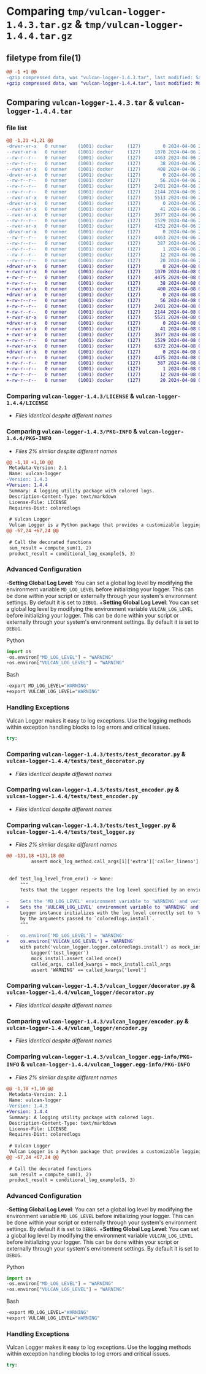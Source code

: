 # Comparing `tmp/vulcan-logger-1.4.3.tar.gz` & `tmp/vulcan-logger-1.4.4.tar.gz`

## filetype from file(1)

```diff
@@ -1 +1 @@
-gzip compressed data, was "vulcan-logger-1.4.3.tar", last modified: Sat Apr  6 23:23:28 2024, max compression
+gzip compressed data, was "vulcan-logger-1.4.4.tar", last modified: Mon Apr  8 00:20:02 2024, max compression
```

## Comparing `vulcan-logger-1.4.3.tar` & `vulcan-logger-1.4.4.tar`

### file list

```diff
@@ -1,21 +1,21 @@
-drwxr-xr-x   0 runner    (1001) docker     (127)        0 2024-04-06 23:23:28.177938 vulcan-logger-1.4.3/
--rwxr-xr-x   0 runner    (1001) docker     (127)     1070 2024-04-06 23:23:15.000000 vulcan-logger-1.4.3/LICENSE
--rw-r--r--   0 runner    (1001) docker     (127)     4463 2024-04-06 23:23:28.177938 vulcan-logger-1.4.3/PKG-INFO
--rw-r--r--   0 runner    (1001) docker     (127)       38 2024-04-06 23:23:28.177938 vulcan-logger-1.4.3/setup.cfg
--rwxr-xr-x   0 runner    (1001) docker     (127)      400 2024-04-06 23:23:15.000000 vulcan-logger-1.4.3/setup.py
-drwxr-xr-x   0 runner    (1001) docker     (127)        0 2024-04-06 23:23:28.173938 vulcan-logger-1.4.3/tests/
--rw-r--r--   0 runner    (1001) docker     (127)       56 2024-04-06 23:23:15.000000 vulcan-logger-1.4.3/tests/__init__.py
--rw-r--r--   0 runner    (1001) docker     (127)     2401 2024-04-06 23:23:15.000000 vulcan-logger-1.4.3/tests/test_decorator.py
--rw-r--r--   0 runner    (1001) docker     (127)     2144 2024-04-06 23:23:15.000000 vulcan-logger-1.4.3/tests/test_encoder.py
--rwxr-xr-x   0 runner    (1001) docker     (127)     5513 2024-04-06 23:23:15.000000 vulcan-logger-1.4.3/tests/test_logger.py
-drwxr-xr-x   0 runner    (1001) docker     (127)        0 2024-04-06 23:23:28.173938 vulcan-logger-1.4.3/vulcan_logger/
--rwxr-xr-x   0 runner    (1001) docker     (127)       41 2024-04-06 23:23:15.000000 vulcan-logger-1.4.3/vulcan_logger/__init__.py
--rwxr-xr-x   0 runner    (1001) docker     (127)     3677 2024-04-06 23:23:15.000000 vulcan-logger-1.4.3/vulcan_logger/decorator.py
--rw-r--r--   0 runner    (1001) docker     (127)     1529 2024-04-06 23:23:15.000000 vulcan-logger-1.4.3/vulcan_logger/encoder.py
--rwxr-xr-x   0 runner    (1001) docker     (127)     4152 2024-04-06 23:23:15.000000 vulcan-logger-1.4.3/vulcan_logger/logger.py
-drwxr-xr-x   0 runner    (1001) docker     (127)        0 2024-04-06 23:23:28.177938 vulcan-logger-1.4.3/vulcan_logger.egg-info/
--rw-r--r--   0 runner    (1001) docker     (127)     4463 2024-04-06 23:23:28.000000 vulcan-logger-1.4.3/vulcan_logger.egg-info/PKG-INFO
--rw-r--r--   0 runner    (1001) docker     (127)      387 2024-04-06 23:23:28.000000 vulcan-logger-1.4.3/vulcan_logger.egg-info/SOURCES.txt
--rw-r--r--   0 runner    (1001) docker     (127)        1 2024-04-06 23:23:28.000000 vulcan-logger-1.4.3/vulcan_logger.egg-info/dependency_links.txt
--rw-r--r--   0 runner    (1001) docker     (127)       12 2024-04-06 23:23:28.000000 vulcan-logger-1.4.3/vulcan_logger.egg-info/requires.txt
--rw-r--r--   0 runner    (1001) docker     (127)       20 2024-04-06 23:23:28.000000 vulcan-logger-1.4.3/vulcan_logger.egg-info/top_level.txt
+drwxr-xr-x   0 runner    (1001) docker     (127)        0 2024-04-08 00:20:02.047758 vulcan-logger-1.4.4/
+-rwxr-xr-x   0 runner    (1001) docker     (127)     1070 2024-04-08 00:19:48.000000 vulcan-logger-1.4.4/LICENSE
+-rw-r--r--   0 runner    (1001) docker     (127)     4475 2024-04-08 00:20:02.047758 vulcan-logger-1.4.4/PKG-INFO
+-rw-r--r--   0 runner    (1001) docker     (127)       38 2024-04-08 00:20:02.047758 vulcan-logger-1.4.4/setup.cfg
+-rwxr-xr-x   0 runner    (1001) docker     (127)      400 2024-04-08 00:19:48.000000 vulcan-logger-1.4.4/setup.py
+drwxr-xr-x   0 runner    (1001) docker     (127)        0 2024-04-08 00:20:02.043758 vulcan-logger-1.4.4/tests/
+-rw-r--r--   0 runner    (1001) docker     (127)       56 2024-04-08 00:19:48.000000 vulcan-logger-1.4.4/tests/__init__.py
+-rw-r--r--   0 runner    (1001) docker     (127)     2401 2024-04-08 00:19:48.000000 vulcan-logger-1.4.4/tests/test_decorator.py
+-rw-r--r--   0 runner    (1001) docker     (127)     2144 2024-04-08 00:19:48.000000 vulcan-logger-1.4.4/tests/test_encoder.py
+-rwxr-xr-x   0 runner    (1001) docker     (127)     5521 2024-04-08 00:19:48.000000 vulcan-logger-1.4.4/tests/test_logger.py
+drwxr-xr-x   0 runner    (1001) docker     (127)        0 2024-04-08 00:20:02.047758 vulcan-logger-1.4.4/vulcan_logger/
+-rwxr-xr-x   0 runner    (1001) docker     (127)       41 2024-04-08 00:19:48.000000 vulcan-logger-1.4.4/vulcan_logger/__init__.py
+-rwxr-xr-x   0 runner    (1001) docker     (127)     3677 2024-04-08 00:19:48.000000 vulcan-logger-1.4.4/vulcan_logger/decorator.py
+-rw-r--r--   0 runner    (1001) docker     (127)     1529 2024-04-08 00:19:48.000000 vulcan-logger-1.4.4/vulcan_logger/encoder.py
+-rwxr-xr-x   0 runner    (1001) docker     (127)     6372 2024-04-08 00:19:48.000000 vulcan-logger-1.4.4/vulcan_logger/logger.py
+drwxr-xr-x   0 runner    (1001) docker     (127)        0 2024-04-08 00:20:02.047758 vulcan-logger-1.4.4/vulcan_logger.egg-info/
+-rw-r--r--   0 runner    (1001) docker     (127)     4475 2024-04-08 00:20:02.000000 vulcan-logger-1.4.4/vulcan_logger.egg-info/PKG-INFO
+-rw-r--r--   0 runner    (1001) docker     (127)      387 2024-04-08 00:20:02.000000 vulcan-logger-1.4.4/vulcan_logger.egg-info/SOURCES.txt
+-rw-r--r--   0 runner    (1001) docker     (127)        1 2024-04-08 00:20:02.000000 vulcan-logger-1.4.4/vulcan_logger.egg-info/dependency_links.txt
+-rw-r--r--   0 runner    (1001) docker     (127)       12 2024-04-08 00:20:02.000000 vulcan-logger-1.4.4/vulcan_logger.egg-info/requires.txt
+-rw-r--r--   0 runner    (1001) docker     (127)       20 2024-04-08 00:20:02.000000 vulcan-logger-1.4.4/vulcan_logger.egg-info/top_level.txt
```

### Comparing `vulcan-logger-1.4.3/LICENSE` & `vulcan-logger-1.4.4/LICENSE`

 * *Files identical despite different names*

### Comparing `vulcan-logger-1.4.3/PKG-INFO` & `vulcan-logger-1.4.4/PKG-INFO`

 * *Files 2% similar despite different names*

```diff
@@ -1,10 +1,10 @@
 Metadata-Version: 2.1
 Name: vulcan-logger
-Version: 1.4.3
+Version: 1.4.4
 Summary: A logging utility package with colored logs.
 Description-Content-Type: text/markdown
 License-File: LICENSE
 Requires-Dist: coloredlogs
 
 # Vulcan Logger
 Vulcan Logger is a Python package that provides a customizable logging utility with support for automatic inclusion of caller's filename and line number in logs. It aims to simplify logging in Python applications by offering features such as log level configuration, colored logs, and conditional logging.
@@ -67,24 +67,24 @@
 
 # Call the decorated functions
 sum_result = compute_sum(1, 2)
 product_result = conditional_log_example(5, 3)
 ```
 
 ### Advanced Configuration
-**Setting Global Log Level**: You can set a global log level by modifying the environment variable `MD_LOG_LEVEL` before initializing your logger. This can be done within your script or externally through your system's environment settings. By default it is set to `DEBUG`.
+**Setting Global Log Level**: You can set a global log level by modifying the environment variable `VULCAN_LOG_LEVEL` before initializing your logger. This can be done within your script or externally through your system's environment settings. By default it is set to `DEBUG`.
 
 Python
 ```python
 import os
-os.environ["MD_LOG_LEVEL"] = "WARNING"
+os.environ["VULCAN_LOG_LEVEL"] = "WARNING"
 ```
 Bash
 ```bash
-export MD_LOG_LEVEL="WARNING"
+export VULCAN_LOG_LEVEL="WARNING"
 ```
 
 ### Handling Exceptions
 Vulcan Logger makes it easy to log exceptions. Use the logging methods within exception handling blocks to log errors and critical issues.
 
 ```python
 try:
```

### Comparing `vulcan-logger-1.4.3/tests/test_decorator.py` & `vulcan-logger-1.4.4/tests/test_decorator.py`

 * *Files identical despite different names*

### Comparing `vulcan-logger-1.4.3/tests/test_encoder.py` & `vulcan-logger-1.4.4/tests/test_encoder.py`

 * *Files identical despite different names*

### Comparing `vulcan-logger-1.4.3/tests/test_logger.py` & `vulcan-logger-1.4.4/tests/test_logger.py`

 * *Files 2% similar despite different names*

```diff
@@ -131,18 +131,18 @@
         assert mock_log_method.call_args[1]['extra']['caller_lineno'] == 123
 
 
 def test_log_level_from_env() -> None:
     """
     Tests that the Logger respects the log level specified by an environment variable.
 
-    Sets the 'MD_LOG_LEVEL' environment variable to 'WARNING' and verifies that the
+    Sets the 'VULCAN_LOG_LEVEL' environment variable to 'WARNING' and verifies that the
     Logger instance initializes with the log level correctly set to 'WARNING', as indicated
     by the arguments passed to `coloredlogs.install`.
     """
 
-    os.environ['MD_LOG_LEVEL'] = 'WARNING'
+    os.environ['VULCAN_LOG_LEVEL'] = 'WARNING'
     with patch('vulcan_logger.logger.coloredlogs.install') as mock_install:
         Logger('test_logger')
         mock_install.assert_called_once()
         called_args, called_kwargs = mock_install.call_args
         assert 'WARNING' == called_kwargs['level']
```

### Comparing `vulcan-logger-1.4.3/vulcan_logger/decorator.py` & `vulcan-logger-1.4.4/vulcan_logger/decorator.py`

 * *Files identical despite different names*

### Comparing `vulcan-logger-1.4.3/vulcan_logger/encoder.py` & `vulcan-logger-1.4.4/vulcan_logger/encoder.py`

 * *Files identical despite different names*

### Comparing `vulcan-logger-1.4.3/vulcan_logger.egg-info/PKG-INFO` & `vulcan-logger-1.4.4/vulcan_logger.egg-info/PKG-INFO`

 * *Files 2% similar despite different names*

```diff
@@ -1,10 +1,10 @@
 Metadata-Version: 2.1
 Name: vulcan-logger
-Version: 1.4.3
+Version: 1.4.4
 Summary: A logging utility package with colored logs.
 Description-Content-Type: text/markdown
 License-File: LICENSE
 Requires-Dist: coloredlogs
 
 # Vulcan Logger
 Vulcan Logger is a Python package that provides a customizable logging utility with support for automatic inclusion of caller's filename and line number in logs. It aims to simplify logging in Python applications by offering features such as log level configuration, colored logs, and conditional logging.
@@ -67,24 +67,24 @@
 
 # Call the decorated functions
 sum_result = compute_sum(1, 2)
 product_result = conditional_log_example(5, 3)
 ```
 
 ### Advanced Configuration
-**Setting Global Log Level**: You can set a global log level by modifying the environment variable `MD_LOG_LEVEL` before initializing your logger. This can be done within your script or externally through your system's environment settings. By default it is set to `DEBUG`.
+**Setting Global Log Level**: You can set a global log level by modifying the environment variable `VULCAN_LOG_LEVEL` before initializing your logger. This can be done within your script or externally through your system's environment settings. By default it is set to `DEBUG`.
 
 Python
 ```python
 import os
-os.environ["MD_LOG_LEVEL"] = "WARNING"
+os.environ["VULCAN_LOG_LEVEL"] = "WARNING"
 ```
 Bash
 ```bash
-export MD_LOG_LEVEL="WARNING"
+export VULCAN_LOG_LEVEL="WARNING"
 ```
 
 ### Handling Exceptions
 Vulcan Logger makes it easy to log exceptions. Use the logging methods within exception handling blocks to log errors and critical issues.
 
 ```python
 try:
```

